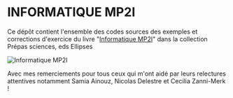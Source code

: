 # INFORMATIQUE MP2I

Ce dépôt contient l'ensemble des codes sources des exemples et corrections d'exercice du livre "[Informatique MP2I](https://www.editions-ellipses.fr/accueil/13642-25004-informatique-mp2i-nouveaux-programmes-9782340048669.html#/1-format_disponible-broche)" dans la collection Prépas sciences, eds Ellipses

![Informatique MP2I](https://www.editions-ellipses.fr/40587-large_modale_produit/informatique-mp2i-nouveaux-programmes.jpg)

Avec mes remerciements pour tous ceux qui m'ont aidé par leurs relectures attentives notamment Samia Ainouz, Nicolas Delestre et Cecilia Zanni-Merk !
